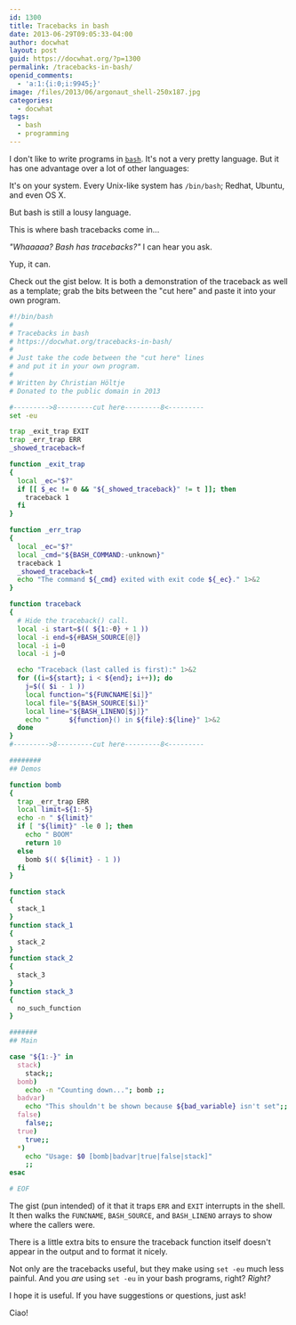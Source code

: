 ```yaml
---
id: 1300
title: Tracebacks in bash
date: 2013-06-29T09:05:33-04:00
author: docwhat
layout: post
guid: https://docwhat.org/?p=1300
permalink: /tracebacks-in-bash/
openid_comments:
  - 'a:1:{i:0;i:9945;}'
image: /files/2013/06/argonaut_shell-250x187.jpg
categories:
  - docwhat
tags:
  - bash
  - programming
---
```

I don't like to write programs in
[`bash`](https://en.wikipedia.org/wiki/Bash_(Unix_shell)). It's not a
very pretty language. But it has one advantage over a lot of other
languages:

It's on your system. Every Unix-like system has `/bin/bash`; Redhat,
Ubuntu, and even OS X.

But bash is still a lousy language.

This is where bash tracebacks come in...

*"Whaaaaa? Bash has tracebacks?"* I can hear you ask.

Yup, it can.

Check out the gist below. It is both a demonstration of the traceback as
well as a template; grab the bits between the "cut here" and paste it
into your own program.

``` bash
#!/bin/bash
#
# Tracebacks in bash
# https://docwhat.org/tracebacks-in-bash/
#
# Just take the code between the "cut here" lines
# and put it in your own program.
#
# Written by Christian Höltje
# Donated to the public domain in 2013

#--------->8---------cut here---------8<---------
set -eu

trap _exit_trap EXIT
trap _err_trap ERR
_showed_traceback=f

function _exit_trap
{
  local _ec="$?"
  if [[ $_ec != 0 && "${_showed_traceback}" != t ]]; then
    traceback 1
  fi
}

function _err_trap
{
  local _ec="$?"
  local _cmd="${BASH_COMMAND:-unknown}"
  traceback 1
  _showed_traceback=t
  echo "The command ${_cmd} exited with exit code ${_ec}." 1>&2
}

function traceback
{
  # Hide the traceback() call.
  local -i start=$(( ${1:-0} + 1 ))
  local -i end=${#BASH_SOURCE[@]}
  local -i i=0
  local -i j=0

  echo "Traceback (last called is first):" 1>&2
  for ((i=${start}; i < ${end}; i++)); do
    j=$(( $i - 1 ))
    local function="${FUNCNAME[$i]}"
    local file="${BASH_SOURCE[$i]}"
    local line="${BASH_LINENO[$j]}"
    echo "     ${function}() in ${file}:${line}" 1>&2
  done
}
#--------->8---------cut here---------8<---------

########
## Demos

function bomb
{
  trap _err_trap ERR
  local limit=${1:-5}
  echo -n " ${limit}"
  if [ "${limit}" -le 0 ]; then
    echo " BOOM"
    return 10
  else
    bomb $(( ${limit} - 1 ))
  fi
}

function stack
{
  stack_1
}
function stack_1
{
  stack_2
}
function stack_2
{
  stack_3
}
function stack_3
{
  no_such_function
}

#######
## Main

case "${1:-}" in
  stack)
    stack;;
  bomb)
    echo -n "Counting down..."; bomb ;;
  badvar)
    echo "This shouldn't be shown because ${bad_variable} isn't set";;
  false)
    false;;
  true)
    true;;
  *)
    echo "Usage: $0 [bomb|badvar|true|false|stack]"
    ;;
esac

# EOF
```

The gist (pun intended) of it that it traps `ERR` and `EXIT` interrupts
in the shell. It then walks the `FUNCNAME`, `BASH_SOURCE`, and
`BASH_LINENO` arrays to show where the callers were.

There is a little extra bits to ensure the traceback function itself
doesn't appear in the output and to format it nicely.

Not only are the tracebacks useful, but they make using `set -eu` much
less painful. And you *are* using `set -eu` in your bash programs,
right? *Right?*

I hope it is useful. If you have suggestions or questions, just ask!

Ciao!
